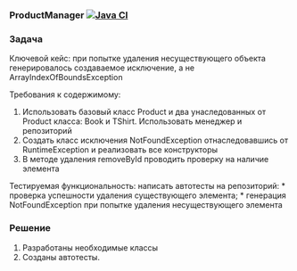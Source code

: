 ### ProductManager [![Java CI](https://github.com/aeontal/j-oop-homework-6.1/actions/workflows/maven.yml/badge.svg?branch=main)](https://github.com/aeontal/j-oop-homework-6.1/actions/workflows/maven.yml)

### Задача

Ключевой кейс: при попытке удаления несуществующего объекта генерировалось создаваемое исключение, а не ArrayIndexOfBoundsException

Требования к содержимому:

1. Использовать базовый класс Product и два унаследованных от Product класса: Book  и TShirt. Использовать менеджер и репозиторий 
2. Создать класс исключения NotFoundException отнаследовавшись от RuntimeException и реализовать все конструкторы
3. В методе удаления removeById проводить проверку на наличие элемента

Тестируемая функциональность: написать автотесты на репозиторий: 
	* проверка успешности удаления существующего элемента;
        * генерация NotFoundException при попытке удаления несуществующего элемента

### Решение

1. Разработаны необходимые классы
2. Созданы автотесты.




